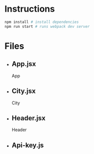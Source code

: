 # Instructions

```bash
npm install # install dependencies
npm run start # runs webpack dev server
```

# Files
	

- ## App.jsx
	App

- ## City.jsx
	City

- ## Header.jsx
	Header

- ## Api-key.js
